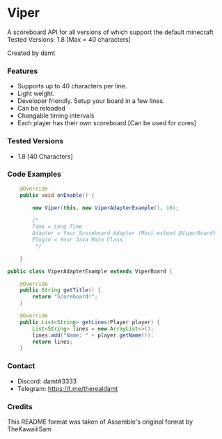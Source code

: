 # Viper
A scoreboard API for all versions of which support the default minecraft
Tested Versions: 1.8 [Max = 40 characters]

Created by damt

### Features
* Supports up to 40 characters per line.
* Light weight.
* Developer friendly. Setup your board in a few lines.
* Can be reloaded
* Changable timing intervals
* Each player has their own scoreboard [Can be used for cores]

### Tested Versions
* 1.8 [40 Characters]

### Code Examples
```java
    @Override
    public void onEnable() {

        new Viper(this, new ViperAdapterExample(), 10);

        /*
        Time = Long Time
        Adapter = Your Scoreboard Adapter (Must extend @ViperBoard)
        Plugin = Your Java Main Class
         */

    }
```

```java
public class ViperAdapterExample extends ViperBoard {

    @Override
    public String getTitle() {
        return "Scoreboard!";
    }

    @Override
    public List<String> getLines(Player player) {
        List<String> lines = new ArrayList<>();
        lines.add("Name: " + player.getName());
        return lines;
    }
```


### Contact

- Discord: damt#3333
- Telegram: https://t.me/therealdamt

### Credits

This README format was taken of Assemble's original format by TheKawaiiiSam
